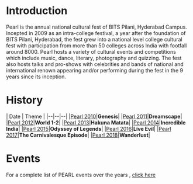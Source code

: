 <!-- TITLE: Pearl -->
<!-- SUBTITLE: The cultural fest of BITS Pilani-Hyderabad Campus -->

# Introduction
Pearl is the annual national cultural fest of BITS Pilani, Hyderabad Campus. Incepted in 2009 as an intra-college festival, a year after the foundation of BITS Pilani, Hyderabad, the fest grew into a national level college cultural fest with participation from more than 50 colleges across India with footfall around 8000. Pearl hosts a variety of cultural events and competitions which include music, dance, literary, photography and quizzing. The fest also hosts talks and pro-shows with celebrities and bands of national and international renown appearing and/or performing during the fest in the 9 years since its inception.
# History
| Date | Theme |
|--|--|--|
|[Pearl 2010](/fests/pearl/2010)|**Genesis**|
|[Pearl 2011](/fests/pearl/2011)|**Dreamscape**|
|[Pearl 2012](/fests/pearl/2012)|**World 1-2**|
|[Pearl 2013](/fests/pearl/2013)|**Hakuna Matata**|
|[Pearl 2014](/fests/pearl/2014)|**Incredible India**|
|[Pearl 2015](/fests/pearl/2015)|**Odyssey of Legends**|
|[Pearl 2016](/fests/pearl/2016)|**Live Evil**|
|[Pearl 2017](/fests/pearl/2017)|**The Carnivalesque Episode**|
|[Pearl 2018](/fests/pearl/2018)|**Wanderlust**|
# Events 
For a complete list of PEARL events over the years , [click here](/fests/pearl/events)